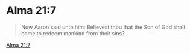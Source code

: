 # Alma 21:7

> Now Aaron said unto him: Believest thou that the Son of God shall come to redeem mankind from their sins?

[Alma 21:7](https://www.churchofjesuschrist.org/study/scriptures/bofm/alma/21?lang=eng&id=p7#p7)


